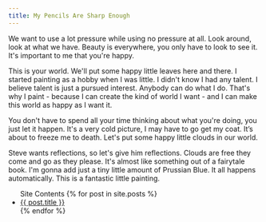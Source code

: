 ```yaml
---
title: My Pencils Are Sharp Enough
---
```


We want to use a lot pressure while using no pressure at all. Look around, look at what we have. Beauty is everywhere, you only have to look to see it. It's important to me that you're happy.

This is your world. We'll put some happy little leaves here and there. I started painting as a hobby when I was little. I didn't know I had any talent. I believe talent is just a pursued interest. Anybody can do what I do. That's why I paint - because I can create the kind of world I want - and I can make this world as happy as I want it.

You don't have to spend all your time thinking about what you're doing, you just let it happen. It's a very cold picture, I may have to go get my coat. It’s about to freeze me to death. Let's put some happy little clouds in our world.

Steve wants reflections, so let's give him reflections. Clouds are free they come and go as they please. It's almost like something out of a fairytale book. I'm gonna add just a tiny little amount of Prussian Blue. It all happens automatically. This is a fantastic little painting.

<ul>Site Contents
  {% for post in site.posts %}
    <li>
      <a href="{{ post.url }}">{{ post.title }}</a>
    </li>
  {% endfor %}
</ul>
